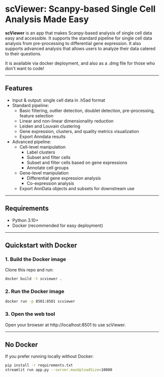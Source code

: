 # scViewer: Scanpy-based Single Cell Analysis Made Easy

**scViewer** is an app that makes Scanpy-based analysis of single cell data easy and accessible. It supports the standard pipeline for single cell data analysis from pre-processing to differential gene expression. It also supports advanced analysis that allows users to analyze their data catered to their questions.

It is available via docker deployment, and also as a .dmg file for those who don't want to code!

---

## Features

- Input & output: single cell data in .h5ad format
- Standard pipeline:
  - Basic filtering, outlier detection, doublet detection, pre-processing, feature selection
  - Linear and non-linear dimensionality reduction
  - Leiden and Louvain clustering
  - Gene expression, clusters, and quality metrics visualization
  - Export Anndata results
- Advanced pipeline:
  - Cell-level manipulation
    - Label clusters
    - Subset and filter cells
    - Subset and filter cells based on gene expressions
    - Annotate cell groups
  - Gene-level manipulation
    - Differential gene expression analysis
    - Co-expression analysis
  - Export AnnData objects and subsets for downstream use

---

## Requirements

- Python 3.10+  
- Docker (recommended for easy deployment)  

---

## Quickstart with Docker

### 1. Build the Docker image

Clone this repo and run:

```bash
docker build -t scviewer .
```

### 2. Run the Docker image
```bash
docker run -p 8501:8501 scviewer
```
### 3. Open the web tool
Open your browser at http://localhost:8501 to use scViewer.

---

## No Docker
If you prefer running locally without Docker:
``` bash
pip install -r requirements.txt
streamlit run app.py --server.maxUploadSize=10000
```























